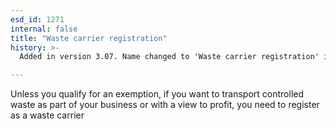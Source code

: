 ```yaml
---
esd_id: 1271
internal: false
title: "Waste carrier registration"
history: >-
  Added in version 3.07. Name changed to 'Waste carrier registration' in version 4.00.

---
```


Unless you qualify for an exemption, if you want to transport controlled waste as part of your business or with a view to profit, you need to register as a waste carrier

